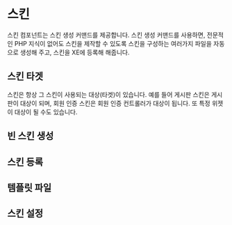 # 스킨

스킨 컴포넌트는 스킨 생성 커맨드를 제공합니다. 스킨 생성 커맨드를 사용하면, 전문적인 PHP 지식이 없어도 스킨을 제작할 수 있도록 스킨을 구성하는 여러가지 파일을 자동으로 생성해 주고, 스킨을 XE에 등록해 해줍니다.

## 스킨 타겟

스킨은 항상 그 스킨이 사용되는 대상(타겟)이 있습니다. 예를 들어 게시판 스킨은 게시판이 대상이 되며, 회원 인증 스킨은 회원 인증 컨트롤러가 대상이 됩니다. 또 특정 위젯이 대상이 될 수도 있습니다.

## 빈 스킨 생성




## 스킨 등록



## 템플릿 파일



## 스킨 설정

